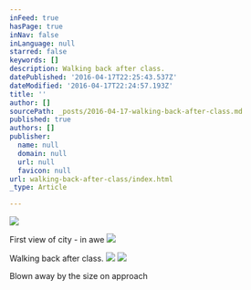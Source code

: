 ```yaml
---
inFeed: true
hasPage: true
inNav: false
inLanguage: null
starred: false
keywords: []
description: Walking back after class.
datePublished: '2016-04-17T22:25:43.537Z'
dateModified: '2016-04-17T22:24:57.193Z'
title: ''
author: []
sourcePath: _posts/2016-04-17-walking-back-after-class.md
published: true
authors: []
publisher:
  name: null
  domain: null
  url: null
  favicon: null
url: walking-back-after-class/index.html
_type: Article

---
```

![](https://the-grid-user-content.s3-us-west-2.amazonaws.com/fb40227f-6bdf-4d68-8ccc-13885f96cf10.png)

First view of city - in awe
![](https://the-grid-user-content.s3-us-west-2.amazonaws.com/716637f9-81f8-46f4-a644-53611bf00776.jpg)

Walking back after class.
![](https://the-grid-user-content.s3-us-west-2.amazonaws.com/ecf15ac3-c0a0-499c-8f7e-3e7ac8608047.png)
![](https://the-grid-user-content.s3-us-west-2.amazonaws.com/87b4015f-0c09-46b1-a984-fe84fb1b3ad2.jpg)

Blown away by the size on approach